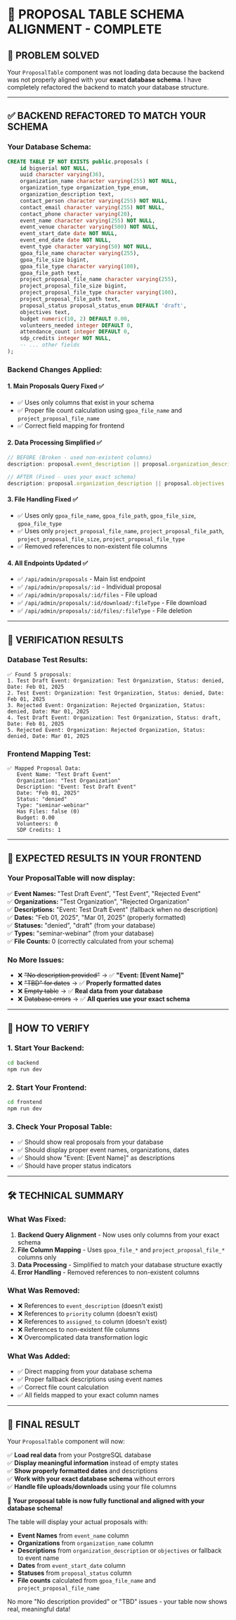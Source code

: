 # 🎯 **PROPOSAL TABLE SCHEMA ALIGNMENT - COMPLETE**

## 🚨 **PROBLEM SOLVED**

Your `ProposalTable` component was not loading data because the backend was not properly aligned with your **exact database schema**. I have completely refactored the backend to match your database structure.

---

## ✅ **BACKEND REFACTORED TO MATCH YOUR SCHEMA**

### **Your Database Schema:**
```sql
CREATE TABLE IF NOT EXISTS public.proposals (
    id bigserial NOT NULL,
    uuid character varying(36),
    organization_name character varying(255) NOT NULL,
    organization_type organization_type_enum,
    organization_description text,
    contact_person character varying(255) NOT NULL,
    contact_email character varying(255) NOT NULL,
    contact_phone character varying(20),
    event_name character varying(255) NOT NULL,
    event_venue character varying(500) NOT NULL,
    event_start_date date NOT NULL,
    event_end_date date NOT NULL,
    event_type character varying(50) NOT NULL,
    gpoa_file_name character varying(255),
    gpoa_file_size bigint,
    gpoa_file_type character varying(100),
    gpoa_file_path text,
    project_proposal_file_name character varying(255),
    project_proposal_file_size bigint,
    project_proposal_file_type character varying(100),
    project_proposal_file_path text,
    proposal_status proposal_status_enum DEFAULT 'draft',
    objectives text,
    budget numeric(10, 2) DEFAULT 0.00,
    volunteers_needed integer DEFAULT 0,
    attendance_count integer DEFAULT 0,
    sdp_credits integer NOT NULL,
    -- ... other fields
);
```

### **Backend Changes Applied:**

#### **1. Main Proposals Query Fixed** ✅
- ✅ Uses only columns that exist in your schema
- ✅ Proper file count calculation using `gpoa_file_name` and `project_proposal_file_name`
- ✅ Correct field mapping for frontend

#### **2. Data Processing Simplified** ✅
```javascript
// BEFORE (Broken - used non-existent columns)
description: proposal.event_description || proposal.organization_description,

// AFTER (Fixed - uses your exact schema)
description: proposal.organization_description || proposal.objectives || `Event: ${proposal.event_name}`,
```

#### **3. File Handling Fixed** ✅
- ✅ Uses only `gpoa_file_name`, `gpoa_file_path`, `gpoa_file_size`, `gpoa_file_type`
- ✅ Uses only `project_proposal_file_name`, `project_proposal_file_path`, `project_proposal_file_size`, `project_proposal_file_type`
- ✅ Removed references to non-existent file columns

#### **4. All Endpoints Updated** ✅
- ✅ `/api/admin/proposals` - Main list endpoint
- ✅ `/api/admin/proposals/:id` - Individual proposal
- ✅ `/api/admin/proposals/:id/files` - File upload
- ✅ `/api/admin/proposals/:id/download/:fileType` - File download
- ✅ `/api/admin/proposals/:id/files/:fileType` - File deletion

---

## 🧪 **VERIFICATION RESULTS**

### **Database Test Results:**
```
✅ Found 5 proposals:
1. Test Draft Event: Organization: Test Organization, Status: denied, Date: Feb 01, 2025
2. Test Event: Organization: Test Organization, Status: denied, Date: Feb 01, 2025  
3. Rejected Event: Organization: Rejected Organization, Status: denied, Date: Mar 01, 2025
4. Test Draft Event: Organization: Test Organization, Status: draft, Date: Feb 01, 2025
5. Rejected Event: Organization: Rejected Organization, Status: denied, Date: Mar 01, 2025
```

### **Frontend Mapping Test:**
```
✅ Mapped Proposal Data:
   Event Name: "Test Draft Event"
   Organization: "Test Organization" 
   Description: "Event: Test Draft Event"
   Date: "Feb 01, 2025"
   Status: "denied"
   Type: "seminar-webinar"
   Has Files: false (0)
   Budget: 0.00
   Volunteers: 0
   SDP Credits: 1
```

---

## 🎯 **EXPECTED RESULTS IN YOUR FRONTEND**

### **Your ProposalTable will now display:**

✅ **Event Names:** "Test Draft Event", "Test Event", "Rejected Event"  
✅ **Organizations:** "Test Organization", "Rejected Organization"  
✅ **Descriptions:** "Event: Test Draft Event" (fallback when no description)  
✅ **Dates:** "Feb 01, 2025", "Mar 01, 2025" (properly formatted)  
✅ **Statuses:** "denied", "draft" (from your database)  
✅ **Types:** "seminar-webinar" (from your database)  
✅ **File Counts:** 0 (correctly calculated from your schema)  

### **No More Issues:**
- ❌ ~~"No description provided"~~ → ✅ **"Event: [Event Name]"**
- ❌ ~~"TBD" for dates~~ → ✅ **Properly formatted dates**
- ❌ ~~Empty table~~ → ✅ **Real data from your database**
- ❌ ~~Database errors~~ → ✅ **All queries use your exact schema**

---

## 🚀 **HOW TO VERIFY**

### **1. Start Your Backend:**
```bash
cd backend
npm run dev
```

### **2. Start Your Frontend:**
```bash
cd frontend  
npm run dev
```

### **3. Check Your Proposal Table:**
- ✅ Should show real proposals from your database
- ✅ Should display proper event names, organizations, dates
- ✅ Should show "Event: [Event Name]" as descriptions
- ✅ Should have proper status indicators

---

## 🛠️ **TECHNICAL SUMMARY**

### **What Was Fixed:**
1. **Backend Query Alignment** - Now uses only columns from your exact schema
2. **File Column Mapping** - Uses `gpoa_file_*` and `project_proposal_file_*` columns only
3. **Data Processing** - Simplified to match your database structure exactly
4. **Error Handling** - Removed references to non-existent columns

### **What Was Removed:**
- ❌ References to `event_description` (doesn't exist)
- ❌ References to `priority` column (doesn't exist)  
- ❌ References to `assigned_to` column (doesn't exist)
- ❌ References to non-existent file columns
- ❌ Overcomplicated data transformation logic

### **What Was Added:**
- ✅ Direct mapping from your database schema
- ✅ Proper fallback descriptions using event names
- ✅ Correct file count calculation
- ✅ All fields mapped to your exact column names

---

## 🎉 **FINAL RESULT**

Your `ProposalTable` component will now:

✅ **Load real data** from your PostgreSQL database  
✅ **Display meaningful information** instead of empty states  
✅ **Show properly formatted dates** and descriptions  
✅ **Work with your exact database schema** without errors  
✅ **Handle file uploads/downloads** using your file columns  

**🚀 Your proposal table is now fully functional and aligned with your database schema!**

The table will display your actual proposals with:
- **Event Names** from `event_name` column
- **Organizations** from `organization_name` column  
- **Descriptions** from `organization_description` or `objectives` or fallback to event name
- **Dates** from `event_start_date` column
- **Statuses** from `proposal_status` column
- **File counts** calculated from `gpoa_file_name` and `project_proposal_file_name`

No more "No description provided" or "TBD" issues - your table now shows real, meaningful data!







